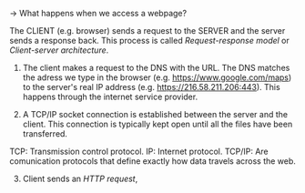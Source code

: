 -> What happens when we access a webpage?

The CLIENT (e.g. browser) sends a request to the SERVER and the server sends a response back.
This process is called *Request-response model* or *Client-server architecture*.

1. The client makes a request to the DNS with the URL. The DNS matches the adress we type in the browser (e.g. https://www.google.com/maps) to the server's real IP address (e.g. https://216.58.211.206:443). This happens through the internet service provider. 

2. A TCP/IP socket connection is established between the server and the client. This connection is typically kept open until all the files have been transferred.

TCP: Transmission control protocol.
IP: Internet protocol.
TCP/IP: Are comunication protocols that define exactly how data travels across the web.

3. Client sends an *HTTP request*, 